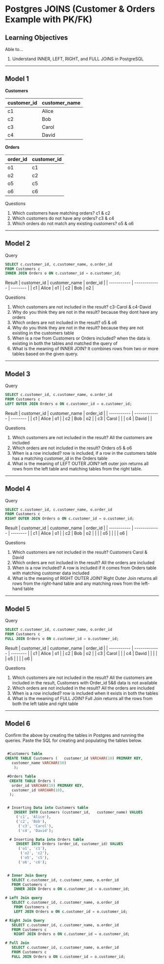 # Postgres JOINS (Customer & Orders Example with PK/FK)

## Learning Objectives

Able to...

1. Understand INNER, LEFT, RIGHT, and FULL JOINS in PostgreSQL

---

## Model 1

**Customers**

| customer_id | customer_name |
| ----------- | ------------- |
| c1          | Alice         |
| c2          | Bob           |
| c3          | Carol         |
| c4          | David         |

**Orders**

| order_id | customer_id |
| -------- | ----------- |
| o1       | c1          |
| o2       | c2          |
| o5       | c5          |
| o6       | c6          |

Questions

1. Which customers have matching orders?
   c1 & c2
2. Which customers do not have any orders?
    c3 & c4
3. Which orders do not match any existing customers?
   o5 & o6

---

## Model 2

Query

```sql
SELECT c.customer_id, c.customer_name, o.order_id
FROM Customers c
INNER JOIN Orders o ON c.customer_id = o.customer_id;
```

Result
| customer_id | customer_name | order_id |
| ----------- | ------------- | -------- |
| c1	        | Alice	        | o1       |
| c2	        | Bob	          | o2       |

Questions

1. Which customers are not included in the result?
     c3-Carol & c4-David
2. Why do you think they are not in the result?
     because they dont have any orders
3. Which orders are not included in the result?
    o5 & o6
4. Why do you think they are not in the result?
    because they are not existing in the customers table
5. When is a row from Customers or Orders included?
     when the data is existing in both the tables and matched the query of
6. What is the meaning of INNER JOIN?
   It combines rows from two or more tables based on the given query.

---

## Model 3

Query

```sql
SELECT c.customer_id, c.customer_name, o.order_id
FROM Customers c
LEFT OUTER JOIN Orders o ON c.customer_id = o.customer_id;
```

Result
| customer_id | customer_name | order_id |
| ----------- | ------------- | -------- |
| c1          | Alice	        | o1       |
| c2	        | Bob	          | o2       |
| c3	        | Carol	        |          |
| c4	        | David	        |          |

Questions

1. Which customers are not included in the result?
   All the customers are included
2. Which orders are not included in the result?
   Orders o5 & o6
3. When is a row included?
   row is included, if a row in the customers table has a matching customer_id in the Orders table
4. What is the meaning of LEFT OUTER JOIN?
   left outer join returns all rows from the left table and matching tables from the right table.

---

## Model 4

Query

```sql
SELECT c.customer_id, c.customer_name, o.order_id
FROM Customers c
RIGHT OUTER JOIN Orders o ON c.customer_id = o.customer_id;
```

Result
| customer_id | customer_name | order_id |
| ----------- | ------------- | -------- |
| c1          | Alice	        | o1       |
| c2	        | Bob	          | o2       |
|   	        |      	        | o5       |
|   	        |     	        | o6       |


Questions

1. Which customers are not included in the result?
   Customers Carol & David
2. Which orders are not included in the result?
   All the orders are included
3. When is a row included?
   A row is included if it comes from Orders table with matching customer data included
4. What is the meaning of RIGHT OUTER JOIN?
   Right Outer Join returns all rows from the right-hand table and any matching rows from the left-hand table

---

## Model 5

Query

```sql
SELECT c.customer_id, c.customer_name, o.order_id
FROM Customers c
FULL JOIN Orders o ON c.customer_id = o.customer_id;
```

Result
| customer_id | customer_name | order_id |
| ----------- | ------------- | -------- |
| c1          | Alice	        | o1       |
| c2	        | Bob	          | o2       |
| c3	        | Carol	        |          |
| c4	        | David	        |          |
|   	        |      	        | o5       |
|   	        |     	        | o6       |

Questions

1. Which customers are not included in the result?
   All the customers are included in the result, Customers with Order_id 5&6 data is not available
2. Which orders are not included in the result?
   All the orders are included
3. When is a row included?
   row is included when it exists in both the tables
4. What is the meaning of FULL JOIN?
   Full Join returns all the rows from both the left table and right table
---

## Model 6

Confirm the above by creating the tables in Postgres and running the queries. Paste the SQL for creating and populating the tables below.

```sql

 #Customers Table
CREATE TABLE Customers (   customer_id VARCHAR(10) PRIMARY KEY,
   customer_name VARCHAR(50)
    );

 #Orders Table
  CREATE TABLE Orders (
   order_id VARCHAR(10) PRIMARY KEY,
   customer_id VARCHAR(10),
  );


 # Inserting Data into Customers table
    INSERT INTO Customers (customer_id,   customer_name) VALUES
     ('c1', 'Alice'),
     ('c2', 'Bob'),
      ('c3', 'Carol'),
      ('c4', 'David');

  # Inserting Data into Orders table
     INSERT INTO Orders (order_id, customer_id) VALUES
      ('o1', 'c1'),
       ('o2', 'c2'),
       ('o5', 'c5'),
      ('o6', 'c6');


 # Inner Join Query
   SELECT c.customer_id, c.customer_name, o.order_id
   FROM Customers c
    INNER JOIN Orders o ON c.customer_id = o.customer_id;

# Left Join query
   SELECT c.customer_id, c.customer_name, o.order_id
    FROM Customers c
    LEFT JOIN Orders o ON c.customer_id = o.customer_id;

# Right Join Query
   SELECT c.customer_id, c.customer_name, o.order_id
   FROM Customers c
    RIGHT JOIN Orders o ON c.customer_id = o.customer_id;

# Full Join
   SELECT c.customer_id, c.customer_name, o.order_id
   FROM Customers c
   FULL JOIN Orders o ON c.customer_id = o.customer_id;


```
